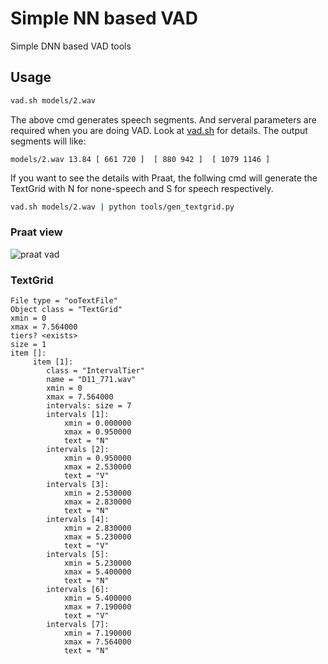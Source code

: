 # Simple NN based VAD

Simple DNN based VAD tools

## Usage

``` sh 
vad.sh models/2.wav 
```

The above cmd generates speech segments. And serveral parameters are required when you are doing VAD.
Look at [vad.sh](vad.sh) for details.
The output segments will like:

```
models/2.wav 13.84 [ 661 720 ]  [ 880 942 ]  [ 1079 1146 ]
```


If you want to see the details with Praat, the follwing cmd
will generate the TextGrid with N for none-speech and S for speech respectively.

``` sh 
vad.sh models/2.wav | python tools/gen_textgrid.py
```

### Praat view

![praat vad](vad.png)

### TextGrid

```
File type = "ooTextFile"
Object class = "TextGrid"
xmin = 0
xmax = 7.564000
tiers? <exists>
size = 1
item []:
	 item [1]:
		class = "IntervalTier"
		name = "D11_771.wav"
		xmin = 0
		xmax = 7.564000
		intervals: size = 7 
		intervals [1]:
			xmin = 0.000000
			xmax = 0.950000
			text = "N"
		intervals [2]:
			xmin = 0.950000
			xmax = 2.530000
			text = "V"
		intervals [3]:
			xmin = 2.530000
			xmax = 2.830000
			text = "N"
		intervals [4]:
			xmin = 2.830000
			xmax = 5.230000
			text = "V"
		intervals [5]:
			xmin = 5.230000
			xmax = 5.400000
			text = "N"
		intervals [6]:
			xmin = 5.400000
			xmax = 7.190000
			text = "V"
		intervals [7]:
			xmin = 7.190000
			xmax = 7.564000
			text = "N"
```

